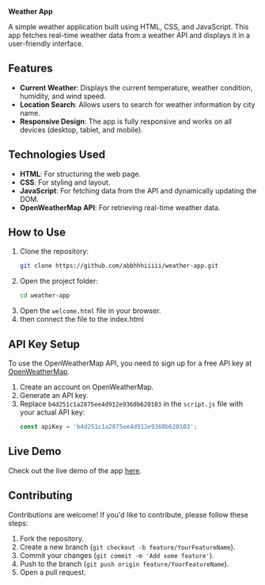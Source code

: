 **Weather App**

A simple weather application built using HTML, CSS, and JavaScript. This app fetches real-time weather data from a weather API and displays it in a user-friendly interface.

## Features

- **Current Weather**: Displays the current temperature, weather condition, humidity, and wind speed.
- **Location Search**: Allows users to search for weather information by city name.
- **Responsive Design**: The app is fully responsive and works on all devices (desktop, tablet, and mobile).

## Technologies Used

- **HTML**: For structuring the web page.
- **CSS**: For styling and layout.
- **JavaScript**: For fetching data from the API and dynamically updating the DOM.
- **OpenWeatherMap API**: For retrieving real-time weather data.

## How to Use

1. Clone the repository:
   ```bash
   git clone https://github.com/abbhhhiiiii/weather-app.git
   ```
2. Open the project folder:
   ```bash
   cd weather-app
   ```
3. Open the `welcome.html` file in your browser.
4. then connect the file to the index.html

## API Key Setup

To use the OpenWeatherMap API, you need to sign up for a free API key at [OpenWeatherMap](https://openweathermap.org/api).

1. Create an account on OpenWeatherMap.
2. Generate an API key.
3. Replace `b4d251c1a2875ee4d912e9360b620103` in the `script.js` file with your actual API key:
   ```javascript
   const apiKey = 'b4d251c1a2875ee4d912e9360b620103';
   ```

## Live Demo

Check out the live demo of the app [here](https://abbhhhiiiii.github.io/weather-app/).

## Contributing

Contributions are welcome! If you'd like to contribute, please follow these steps:

1. Fork the repository.
2. Create a new branch (`git checkout -b feature/YourFeatureName`).
3. Commit your changes (`git commit -m 'Add some feature'`).
4. Push to the branch (`git push origin feature/YourFeatureName`).
5. Open a pull request.
